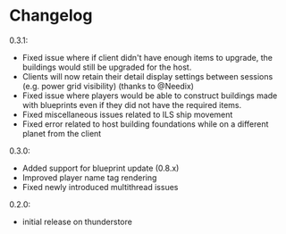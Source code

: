 # Changelog

0.3.1:
- Fixed issue where if client didn't have enough items to upgrade, the buildings would still be upgraded for the host.
- Clients will now retain their detail display settings between sessions (e.g. power grid visibility) (thanks to @Needix)
- Fixed issue where players would be able to construct buildings made with blueprints even if they did not have the required items.
- Fixed miscellaneous issues related to ILS ship movement
- Fixed error related to host building foundations while on a different planet from the client

0.3.0:
- Added support for blueprint update (0.8.x)
- Improved player name tag rendering
- Fixed newly introduced multithread issues

0.2.0:
- initial release on thunderstore